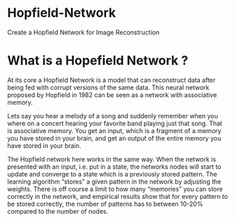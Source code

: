# Hopfield-Network
Create a Hopfield Network for Image Reconstruction

# What is a Hopefield Network ?

At its core a Hopfield Network is a model that can reconstruct data after being fed with corrupt versions of the same data. This neural network proposed by Hopfield in 1982 can be seen as a network with associative memory.

Lets say you hear a melody of a song and suddenly remember when you where on a concert hearing your favorite band playing just that song. That is associative memory. You get an input, which is a fragment of a memory you have stored in your brain, and get an output of the entire memory you have stored in your brain.

The Hopfield network here works in the same way. When the network is presented with an input, i.e. put in a state, the networks nodes will start to update and converge to a state which is a previously stored pattern. The learning algorithm “stores” a given pattern in the network by adjusting the weights. There is off course a limit to how many “memories” you can store correctly in the network, and empirical results show that for every pattern to be stored correctly, the number of patterns has to between 10-20% compared to the number of nodes.
